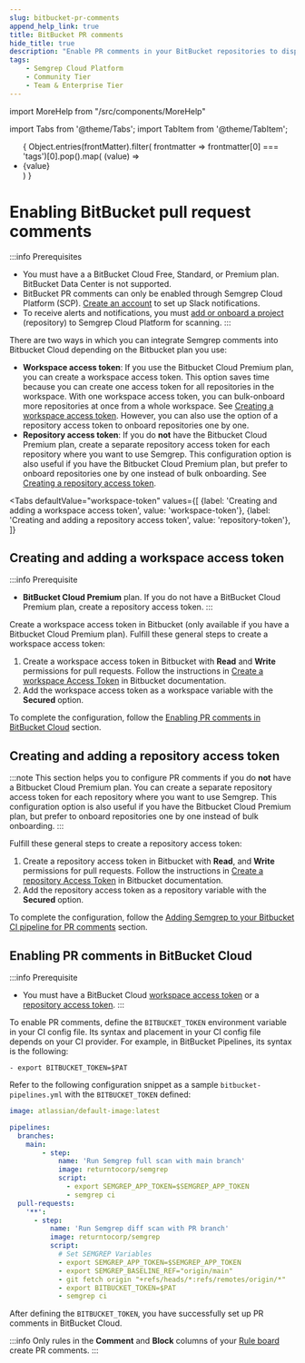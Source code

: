 ```yaml
---
slug: bitbucket-pr-comments 
append_help_link: true
title: BitBucket PR comments 
hide_title: true
description: "Enable PR comments in your BitBucket repositories to display Semgrep findings to developers."
tags:
    - Semgrep Cloud Platform
    - Community Tier
    - Team & Enterprise Tier
---
```


import MoreHelp from "/src/components/MoreHelp"

import Tabs from '@theme/Tabs';
import TabItem from '@theme/TabItem';

<ul id="tag__badge-list">
{
Object.entries(frontMatter).filter(
    frontmatter => frontmatter[0] === 'tags')[0].pop().map(
    (value) => <li class='tag__badge-item'>{value}</li> )
}
</ul>

# Enabling BitBucket pull request comments

:::info Prerequisites
* You must have a a BitBucket Cloud Free, Standard, or Premium plan. BitBucket Data Center is not supported. 
* BitBucket PR comments can only be enabled through Semgrep Cloud Platform (SCP). [Create an account](/semgrep-code/getting-started/#signing-in-to-semgrep-cloud-platform) to set up Slack notifications.
* To receive alerts and notifications, you must [add or onboard a project](/semgrep-code/getting-started/#option-b-adding-a-repository-from-github-gitlab-or-bitbucket) (repository) to Semgrep Cloud Platform for scanning.
:::

There are two ways in which you can integrate Semgrep comments into Bitbucket Cloud depending on the Bitbucket plan you use:

- **Workspace access token**: If you use the Bitbucket Cloud Premium plan, you can create a workspace access token. This option saves time because you can create one access token for all repositories in the workspace. With one workspace access token, you can bulk-onboard more repositories at once from a whole workspace. See [Creating a workspace access token](/semgrep-code/notifications/#creating-and-adding-a-workspace-access-token). However, you can also use the option of a repository access token to onboard repositories one by one.
- **Repository access token**: If you do **not** have the Bitbucket Cloud Premium plan, create a separate repository access token for each repository where you want to use Semgrep. This configuration option is also useful if you have the Bitbucket Cloud Premium plan, but prefer to onboard repositories one by one instead of bulk onboarding. See [Creating a repository access token](/semgrep-code/notifications/#creating-and-adding-a-repository-access-token).

<Tabs
    defaultValue="workspace-token"
    values={[
    {label: 'Creating and adding a workspace access token', value: 'workspace-token'},
    {label: 'Creating and adding a repository access token', value: 'repository-token'},
    ]}
>

<TabItem value="workspace-token">

## Creating and adding a workspace access token

:::info Prerequisite
- **BitBucket Cloud Premium** plan. If you do not have a BitBucket Cloud Premium plan, create a repository access token.
:::

Create a workspace access token in Bitbucket (only available if you have a Bitbucket Cloud Premium plan). Fulfill these general steps to create a workspace access token:

1. Create a workspace access token in Bitbucket with **Read** and **Write** permissions for pull requests. Follow the instructions in [Create a workspace Access Token](https://support.atlassian.com/bitbucket-cloud/docs/create-a-workspace-access-token/) in Bitbucket documentation.
1. Add the workspace access token as a workspace variable with the **Secured** option.

To complete the configuration, follow the [Enabling PR comments in BitBucket Cloud](#enabling-pr-comments-in-bitbucket-cloud) section.

</TabItem>

<TabItem value="repository-token">

## Creating and adding a repository access token

:::note
This section helps you to configure PR comments if you do **not** have a Bitbucket Cloud Premium plan. You can create a separate repository access token for each repository where you want to use Semgrep. This configuration option is also useful if you have the Bitbucket Cloud Premium plan, but prefer to onboard repositories one by one instead of bulk onboarding.
:::

Fulfill these general steps to create a repository access token:

1. Create a repository access token in Bitbucket with **Read**, and **Write** permissions for pull requests. Follow the instructions in [Create a repository Access Token](https://support.atlassian.com/bitbucket-cloud/docs/create-a-repository-access-token/) in Bitbucket documentation.
1. Add the repository access token as a repository variable with the **Secured** option.

To complete the configuration, follow the [Adding Semgrep to your Bitbucket CI pipeline for PR comments](/semgrep-code/notifications/#bitbucket-ci-pipelines-yaml-file-for-pr-comments) section.

</TabItem>

</Tabs>

## Enabling PR comments in BitBucket Cloud

:::info Prerequisite
* You must have a BitBucket Cloud [workspace access token](/semgrep-code/notifications/#creating-and-adding-a-workspace-access-token) or a [repository access token](/semgrep-code/notifications/#creating-and-adding-a-repository-access-token).
:::

To enable PR comments, define the `BITBUCKET_TOKEN` environment variable in your CI config file. Its syntax and placement in your CI config file depends on your CI provider. For example, in BitBucket Pipelines, its syntax is the following:

```
- export BITBUCKET_TOKEN=$PAT
```

Refer to the following configuration snippet as a sample `bitbucket-pipelines.yml` with the `BITBUCKET_TOKEN` defined:

<!--
<Tabs
    defaultValue="jenkins"
    values={[
    {label: 'Sample Jenkins snippet', value: 'jenkins'},
    {label: 'Sample BitBucket Pipelines snippet', value: 'pipelines'},
    ]}
>

<TabItem value='jenkins'>

```javascript
pipeline {
  agent any
    environment {

      SEMGREP_APP_TOKEN = credentials('SEMGREP_APP_TOKEN')
      // Define BITBUCKET_TOKEN to receive PR comments for BitBucket Cloud
      BITBUCKET_TOKEN = credentials('BITBUCKET_PAT')

      // ... Other configuration variables
    }
    stages {
      stage('Semgrep-Scan') {
        steps {
          sh 'pip3 install semgrep'
          sh 'semgrep ci'
      }
    }
  }
}
```
</TabItem>

<TabItem value='pipelines'>

-->
```yaml
image: atlassian/default-image:latest

pipelines:
  branches:
    main:
        - step:
            name: 'Run Semgrep full scan with main branch'
            image: returntocorp/semgrep
            script:
              - export SEMGREP_APP_TOKEN=$SEMGREP_APP_TOKEN
              - semgrep ci
  pull-requests:
    '**':
      - step:
          name: 'Run Semgrep diff scan with PR branch'
          image: returntocorp/semgrep
          script:
            # Set SEMGREP Variables
            - export SEMGREP_APP_TOKEN=$SEMGREP_APP_TOKEN
            - export SEMGREP_BASELINE_REF="origin/main"
            - git fetch origin "+refs/heads/*:refs/remotes/origin/*"
            - export BITBUCKET_TOKEN=$PAT
            - semgrep ci
```

<!--
</TabItem>

</Tabs>
-->

After defining the `BITBUCKET_TOKEN`, you have successfully set up PR comments in BitBucket Cloud.

:::info
Only rules in the **Comment** and **Block** columns of your [Rule board](https://semgrep.dev/orgs/-/board) create PR comments.
:::

